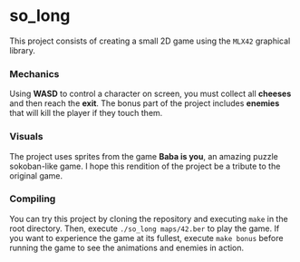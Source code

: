 # so_long

This project consists of creating a small 2D game using the `MLX42` graphical library.

### Mechanics

Using **WASD** to control a character on screen, you must collect all **cheeses** and then reach the **exit**. The bonus part of the project includes **enemies** that will kill the player if they touch them.

### Visuals

The project uses sprites from the game **Baba is you**, an amazing puzzle sokoban-like game. I hope this rendition of the project be a tribute to the original game.

### Compiling

You can try this project by cloning the repository and executing `make` in the root directory. Then, execute `./so_long maps/42.ber` to play the game. If you want to experience the game at its fullest, execute `make bonus` before running the game to see the animations and enemies in action.